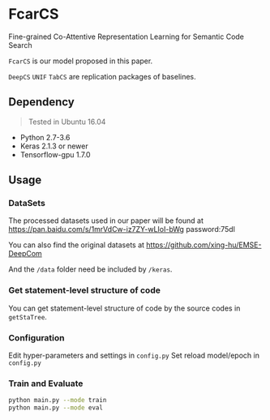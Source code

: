 # FcarCS
Fine-grained Co-Attentive Representation Learning for Semantic Code Search

`FcarCS` is our model proposed in this paper.

`DeepCS` `UNIF` `TabCS` are replication packages of baselines.


## Dependency
> Tested in Ubuntu 16.04
* Python 2.7-3.6
* Keras 2.1.3 or newer
* Tensorflow-gpu 1.7.0


## Usage

   ### DataSets
  The processed datasets used in our paper will be found at https://pan.baidu.com/s/1mrVdCw-iz7ZY-wLIoI-bWg  password:75dl
  
  You can also find the original datasets at https://github.com/xing-hu/EMSE-DeepCom
  
  And the `/data` folder need be included by `/keras`. 
  
  
   ### Get statement-level structure of code
   You can get statement-level structure of code by the source codes in `getStaTree`.
   
   ### Configuration
   
   Edit hyper-parameters and settings in `config.py`
   Set reload model/epoch in `config.py`
   
   ### Train and Evaluate
   
   ```bash
   python main.py --mode train
   python main.py --mode eval

